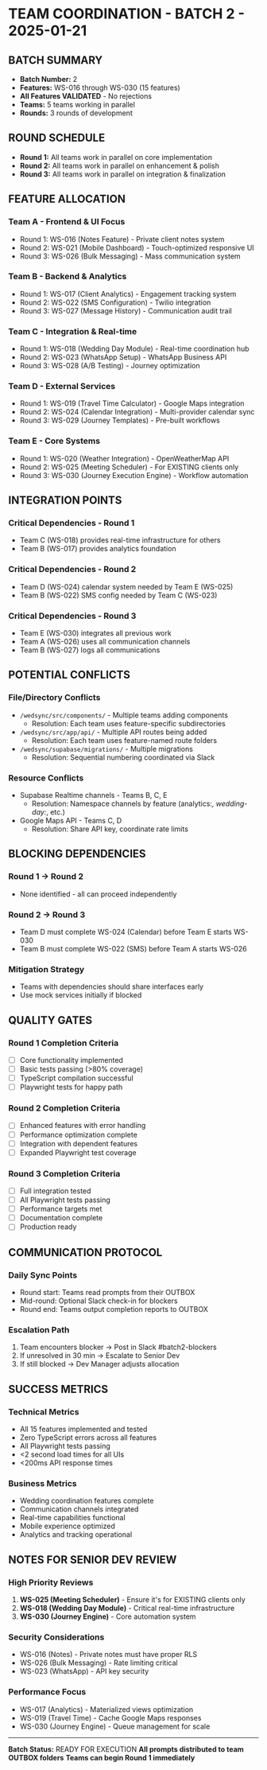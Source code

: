# TEAM COORDINATION - BATCH 2 - 2025-01-21

## BATCH SUMMARY
- **Batch Number:** 2
- **Features:** WS-016 through WS-030 (15 features)
- **All Features VALIDATED** - No rejections
- **Teams:** 5 teams working in parallel
- **Rounds:** 3 rounds of development

## ROUND SCHEDULE
- **Round 1:** All teams work in parallel on core implementation
- **Round 2:** All teams work in parallel on enhancement & polish
- **Round 3:** All teams work in parallel on integration & finalization

## FEATURE ALLOCATION

### Team A - Frontend & UI Focus
- Round 1: WS-016 (Notes Feature) - Private client notes system
- Round 2: WS-021 (Mobile Dashboard) - Touch-optimized responsive UI
- Round 3: WS-026 (Bulk Messaging) - Mass communication system

### Team B - Backend & Analytics
- Round 1: WS-017 (Client Analytics) - Engagement tracking system
- Round 2: WS-022 (SMS Configuration) - Twilio integration
- Round 3: WS-027 (Message History) - Communication audit trail

### Team C - Integration & Real-time
- Round 1: WS-018 (Wedding Day Module) - Real-time coordination hub
- Round 2: WS-023 (WhatsApp Setup) - WhatsApp Business API
- Round 3: WS-028 (A/B Testing) - Journey optimization

### Team D - External Services
- Round 1: WS-019 (Travel Time Calculator) - Google Maps integration
- Round 2: WS-024 (Calendar Integration) - Multi-provider calendar sync
- Round 3: WS-029 (Journey Templates) - Pre-built workflows

### Team E - Core Systems
- Round 1: WS-020 (Weather Integration) - OpenWeatherMap API
- Round 2: WS-025 (Meeting Scheduler) - For EXISTING clients only
- Round 3: WS-030 (Journey Execution Engine) - Workflow automation

## INTEGRATION POINTS

### Critical Dependencies - Round 1
- Team C (WS-018) provides real-time infrastructure for others
- Team B (WS-017) provides analytics foundation

### Critical Dependencies - Round 2
- Team D (WS-024) calendar system needed by Team E (WS-025)
- Team B (WS-022) SMS config needed by Team C (WS-023)

### Critical Dependencies - Round 3
- Team E (WS-030) integrates all previous work
- Team A (WS-026) uses all communication channels
- Team B (WS-027) logs all communications

## POTENTIAL CONFLICTS

### File/Directory Conflicts
- `/wedsync/src/components/` - Multiple teams adding components
  - Resolution: Each team uses feature-specific subdirectories
- `/wedsync/src/app/api/` - Multiple API routes being added
  - Resolution: Each team uses feature-named route folders
- `/wedsync/supabase/migrations/` - Multiple migrations
  - Resolution: Sequential numbering coordinated via Slack

### Resource Conflicts
- Supabase Realtime channels - Teams B, C, E
  - Resolution: Namespace channels by feature (analytics:*, wedding-day:*, etc.)
- Google Maps API - Teams C, D
  - Resolution: Share API key, coordinate rate limits

## BLOCKING DEPENDENCIES

### Round 1 → Round 2
- None identified - all can proceed independently

### Round 2 → Round 3
- Team D must complete WS-024 (Calendar) before Team E starts WS-030
- Team B must complete WS-022 (SMS) before Team A starts WS-026

### Mitigation Strategy
- Teams with dependencies should share interfaces early
- Use mock services initially if blocked

## QUALITY GATES

### Round 1 Completion Criteria
- [ ] Core functionality implemented
- [ ] Basic tests passing (>80% coverage)
- [ ] TypeScript compilation successful
- [ ] Playwright tests for happy path

### Round 2 Completion Criteria
- [ ] Enhanced features with error handling
- [ ] Performance optimization complete
- [ ] Integration with dependent features
- [ ] Expanded Playwright test coverage

### Round 3 Completion Criteria
- [ ] Full integration tested
- [ ] All Playwright tests passing
- [ ] Performance targets met
- [ ] Documentation complete
- [ ] Production ready

## COMMUNICATION PROTOCOL

### Daily Sync Points
- Round start: Teams read prompts from their OUTBOX
- Mid-round: Optional Slack check-in for blockers
- Round end: Teams output completion reports to OUTBOX

### Escalation Path
1. Team encounters blocker → Post in Slack #batch2-blockers
2. If unresolved in 30 min → Escalate to Senior Dev
3. If still blocked → Dev Manager adjusts allocation

## SUCCESS METRICS

### Technical Metrics
- All 15 features implemented and tested
- Zero TypeScript errors across all features
- All Playwright tests passing
- <2 second load times for all UIs
- <200ms API response times

### Business Metrics
- Wedding coordination features complete
- Communication channels integrated
- Real-time capabilities functional
- Mobile experience optimized
- Analytics and tracking operational

## NOTES FOR SENIOR DEV REVIEW

### High Priority Reviews
1. **WS-025 (Meeting Scheduler)** - Ensure it's for EXISTING clients only
2. **WS-018 (Wedding Day Module)** - Critical real-time infrastructure
3. **WS-030 (Journey Engine)** - Core automation system

### Security Considerations
- WS-016 (Notes) - Private notes must have proper RLS
- WS-026 (Bulk Messaging) - Rate limiting critical
- WS-023 (WhatsApp) - API key security

### Performance Focus
- WS-017 (Analytics) - Materialized views optimization
- WS-019 (Travel Time) - Cache Google Maps responses
- WS-030 (Journey Engine) - Queue management for scale

---

**Batch Status:** READY FOR EXECUTION
**All prompts distributed to team OUTBOX folders**
**Teams can begin Round 1 immediately**